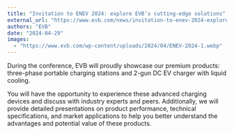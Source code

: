 ```yaml
---
title: "Invitation to ENEV 2024: explore EVB’s cutting-edge solutions"
external_url: "https://www.evb.com/news/invitation-to-enev-2024-explore-evbs-cutting-edge-solutions/"
authors: "EVB"
date: "2024-04-29"
images:
  - "https://www.evb.com/wp-content/uploads/2024/04/ENEV-2024-1.webp"
---
```


During the conference, EVB will proudly showcase our premium products: three-phase portable charging stations and 2-gun DC EV charger with liquid cooling.

You will have the opportunity to experience these advanced charging devices and discuss with industry experts and peers. Additionally, we will provide detailed presentations on product performance, technical specifications, and market applications to help you better understand the advantages and potential value of these products.